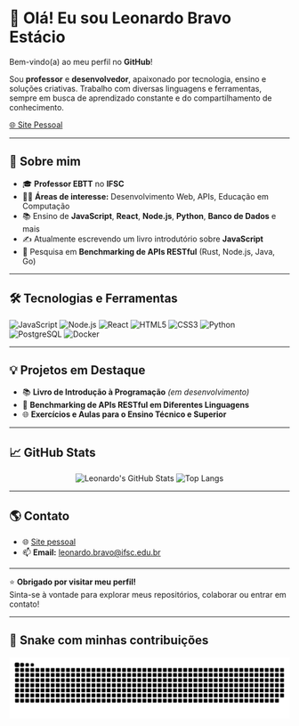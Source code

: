 # 👋 Olá! Eu sou **Leonardo Bravo Estácio**

Bem-vindo(a) ao meu perfil no **GitHub**!

Sou **professor** e **desenvolvedor**, apaixonado por tecnologia, ensino e soluções criativas. Trabalho com diversas linguagens e ferramentas, sempre em busca de aprendizado constante e do compartilhamento de conhecimento.

[🌐 Site Pessoal](https://leobravoe.github.io/)

---

## 🚀 Sobre mim

- 🎓 **Professor EBTT** no **IFSC**
- 👨‍💻 **Áreas de interesse:** Desenvolvimento Web, APIs, Educação em Computação
- 📚 Ensino de **JavaScript**, **React**, **Node.js**, **Python**, **Banco de Dados** e mais
- ✍️ Atualmente escrevendo um livro introdutório sobre **JavaScript**
- 🔬 Pesquisa em **Benchmarking de APIs RESTful** (Rust, Node.js, Java, Go)

---

## 🛠️ Tecnologias e Ferramentas

![JavaScript](https://img.shields.io/badge/JavaScript-F7DF1E?logo=javascript&logoColor=black)
![Node.js](https://img.shields.io/badge/Node.js-339933?logo=node.js&logoColor=white)
![React](https://img.shields.io/badge/React-61DAFB?logo=react&logoColor=black)
![HTML5](https://img.shields.io/badge/HTML5-E34F26?logo=html5&logoColor=white)
![CSS3](https://img.shields.io/badge/CSS3-1572B6?logo=css3&logoColor=white)
![Python](https://img.shields.io/badge/Python-3776AB?logo=python&logoColor=white)
![PostgreSQL](https://img.shields.io/badge/PostgreSQL-4169E1?logo=postgresql&logoColor=white)
![Docker](https://img.shields.io/badge/Docker-2496ED?logo=docker&logoColor=white)

---

## 💡 Projetos em Destaque

- 📚 **Livro de Introdução à Programação** *(em desenvolvimento)*
- 🔬 **Benchmarking de APIs RESTful em Diferentes Linguagens**
- 🌐 **Exercícios e Aulas para o Ensino Técnico e Superior**

---

## 📈 GitHub Stats

<div align="center">
  
![Leonardo's GitHub Stats](https://github-readme-stats.vercel.app/api?username=leobravoe&show_icons=true&theme=default)
![Top Langs](https://github-readme-stats.vercel.app/api/top-langs/?username=leobravoe&layout=compact)

</div>

---

## 🌎 Contato

- 🌐 [Site pessoal](https://leobravoe.github.io/)
- 📫 **Email:** leonardo.bravo@ifsc.edu.br

---

⭐️ **Obrigado por visitar meu perfil!**  
Sinta-se à vontade para explorar meus repositórios, colaborar ou entrar em contato!

---

## 🐍 Snake com minhas contribuições

![snake gif](https://github.com/leobravoe/github-contribution-grid-snake/blob/main/dist/github-snake.svg)
